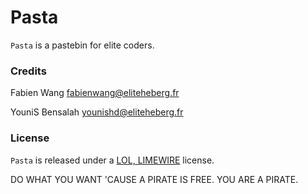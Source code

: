 # Pasta

`Pasta` is a pastebin for elite coders.

### Credits

Fabien Wang [fabienwang@eliteheberg.fr](mailto:fabienwang@eliteheberg.fr)

YouniS Bensalah [younishd@eliteheberg.fr](mailto:younishd@eliteheberg.fr)

### License

`Pasta` is released under a [LOL, LIMEWIRE](http://cristgaming.com/pirate.swf) license.

DO WHAT YOU WANT 'CAUSE A PIRATE IS FREE. YOU ARE A PIRATE.
